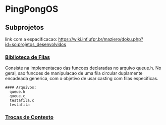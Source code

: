 # PingPongOS
## Subprojetos
link com a espacificacao: https://wiki.inf.ufpr.br/maziero/doku.php?id=so:projetos_desenvolvidos

### [Biblioteca de Filas](https://wiki.inf.ufpr.br/maziero/doku.php?id=so:biblioteca_de_filas)
Consiste na implementacao das funcoes declaradas no arquivo queue.h.
No geral, sao funcoes de manipulacao de uma fila circular duplamente encadeada generica, com o objetivo de usar casting com filas especificas. 
```
#### Arquivos:
  queue.h 
  queue.c 
  testafila.c 
  testafila 
```
### [Trocas de Contexto](https://wiki.inf.ufpr.br/maziero/doku.php?id=so:trocas_de_contexto)





